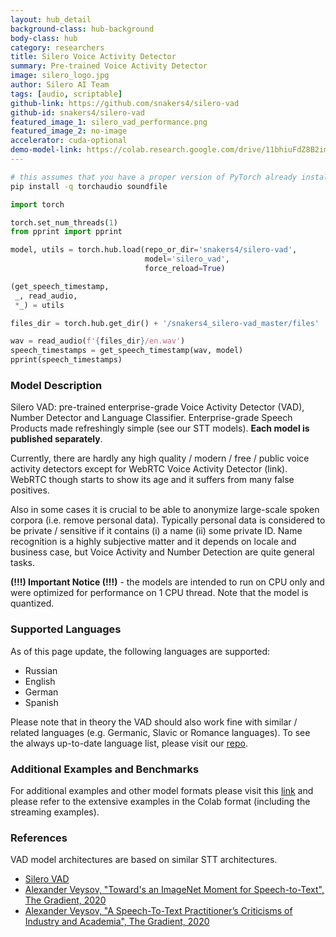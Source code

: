 ```yaml
---
layout: hub_detail
background-class: hub-background
body-class: hub
category: researchers
title: Silero Voice Activity Detector
summary: Pre-trained Voice Activity Detector
image: silero_logo.jpg
author: Silero AI Team
tags: [audio, scriptable]
github-link: https://github.com/snakers4/silero-vad
github-id: snakers4/silero-vad
featured_image_1: silero_vad_performance.png
featured_image_2: no-image
accelerator: cuda-optional
demo-model-link: https://colab.research.google.com/drive/11bhiuFdZ8B2imtEtlHzeU7t-_B59rJxn#scrollTo=udksZuZw0G0i
---
```



```bash
# this assumes that you have a proper version of PyTorch already installed
pip install -q torchaudio soundfile
```

```python
import torch

torch.set_num_threads(1)
from pprint import pprint

model, utils = torch.hub.load(repo_or_dir='snakers4/silero-vad',
                              model='silero_vad',
                              force_reload=True)

(get_speech_timestamp,
 _, read_audio,
 *_) = utils

files_dir = torch.hub.get_dir() + '/snakers4_silero-vad_master/files'

wav = read_audio(f'{files_dir}/en.wav')
speech_timestamps = get_speech_timestamp(wav, model)
pprint(speech_timestamps)
```

### Model Description

Silero VAD: pre-trained enterprise-grade Voice Activity Detector (VAD), Number Detector and Language Classifier. Enterprise-grade Speech Products made refreshingly simple (see our STT models). **Each model is published separately**.

Currently, there are hardly any high quality / modern / free / public voice activity detectors except for WebRTC Voice Activity Detector (link). WebRTC though starts to show its age and it suffers from many false positives.

Also in some cases it is crucial to be able to anonymize large-scale spoken corpora (i.e. remove personal data). Typically personal data is considered to be private / sensitive if it contains (i) a name (ii) some private ID. Name recognition is a highly subjective matter and it depends on locale and business case, but Voice Activity and Number Detection are quite general tasks.

**(!!!) Important Notice (!!!)** - the models are intended to run on CPU only and were optimized for performance on 1 CPU thread. Note that the model is quantized.


### Supported Languages

As of this page update, the following languages are supported:

- Russian
- English
- German
- Spanish

Please note that in theory the VAD should also work fine with similar / related languages (e.g. Germanic, Slavic or Romance languages). To see the always up-to-date language list, please visit our [repo](https://github.com/snakers4/silero-vad).

### Additional Examples and Benchmarks

For additional examples and other model formats please visit this [link](https://github.com/snakers4/silero-vad) and please refer to the extensive examples in the Colab format (including the streaming examples).

### References

VAD model architectures are based on similar STT architectures.

- [Silero VAD](https://github.com/snakers4/silero-vad)
- [Alexander Veysov, "Toward's an ImageNet Moment for Speech-to-Text", The Gradient, 2020](https://thegradient.pub/towards-an-imagenet-moment-for-speech-to-text/)
- [Alexander Veysov, "A Speech-To-Text Practitioner’s Criticisms of Industry and Academia", The Gradient, 2020](https://thegradient.pub/a-speech-to-text-practitioners-criticisms-of-industry-and-academia/)

